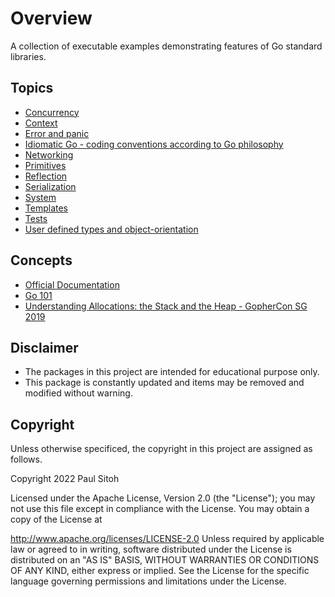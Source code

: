 # Overview

A collection of executable examples demonstrating features of Go standard libraries.

## Topics

* [Concurrency](./concurrency/doc/concurrent.md)
* [Context](./context/doc/context.md)
* [Error and panic](./error/doc/error.md)
* [Idiomatic Go - coding conventions according to Go philosophy](./idiomatic/idiomatic.md)
* [Networking](./networking/doc/network.md)
* [Primitives](./primitives/doc/primitives.md)
* [Reflection](./reflection/doc/reflection.md)
* [Serialization](./serialization/doc/serialization.md)
* [System](./system/doc/system.md)
* [Templates](./templates/doc/templates.md)
* [Tests](./tests//doc/tests.md)
* [User defined types and object-orientation](./types/doc/types.md)

## Concepts

* [Official Documentation](https://go.dev/doc/)
* [Go 101](https://go101.org/article/101.html)
* [Understanding Allocations: the Stack and the Heap - GopherCon SG 2019](https://www.youtube.com/watch?v=ZMZpH4yT7M0)

## Disclaimer

* The packages in this project are intended for educational purpose only.
* This package is constantly updated and items may be removed and modified without warning.

## Copyright

Unless otherwise specificed, the copyright in this project are assigned as follows.

Copyright 2022 Paul Sitoh

Licensed under the Apache License, Version 2.0 (the "License"); you may not use this file except in compliance with the License. You may obtain a copy of the License at

http://www.apache.org/licenses/LICENSE-2.0
Unless required by applicable law or agreed to in writing, software distributed under the License is distributed on an "AS IS" BASIS, WITHOUT WARRANTIES OR CONDITIONS OF ANY KIND, either express or implied. See the License for the specific language governing permissions and limitations under the License.